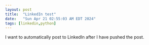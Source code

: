```yaml
---
layout: post
title:  "LinkedIn test"
date:   "Sun Apr 21 02:55:03 AM EDT 2024"
tags: [linkedin,python]
---
```

I want to automatically post to LinkedIn after I have pushed the post.

